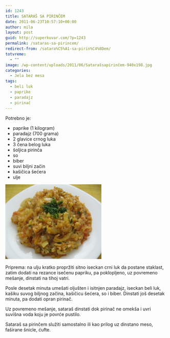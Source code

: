 ```yaml
---
id: 1243
title: SATARAŠ SA PIRINČEM
date: 2011-06-23T10:57:10+00:00
author: mila
layout: post
guid: http://superkuvar.com/?p=1243
permalink: /sataras-sa-pirincem/
redirect-from: /satara%C5%A1-sa-pirin%C4%8Dem/ 
totvreme:
  - ""
image: /wp-content/uploads/2011/06/Satarašsapirinčem-940x198.jpg
categories:
  - Jela bez mesa
tags:
  - beli luk
  - paprike
  - paradajz
  - pirinač
---
```

Potrebno je:

  * paprike (1 kilogram)
  * paradajz (700 grama)
  * 2 glavice crnog luka
  * 3 čena belog luka
  * šoljica pirinča
  * so
  * biber
  * suvi biljni začin
  * kašičica šećera
  * ulje

<img class="alignnone size-medium wp-image-3691" title="Satarašsapirinčem" src="/wp-content/uploads/2011/06/Satara%C5%A1sapirin%C4%8Dem-e1342021960671-300x233.jpg" alt="" width="300" height="233" /> 

Priprema: na ulju kratko propržiti sitno iseckan crni luk da postane staklast, zatim dodati na rezance isečenu papriku, pa poklopljeno, uz povremeno mešanje, dinstati na tihoj vatri.

Posle desetak minuta umešati oljušten i isitnjen paradajz, iseckan beli luk, kašiku suvog biljnog začina, kašičicu šećera, so i biber. Dinstati još desetak minuta, pa dodati opran pirinač.

Uz povremeno mešanje, sataraš dinstati dok pirinač ne omekša i uvri suvišna voda koju je povrće pustilo.

Sataraš sa pirinčem služiti samostalno ili kao prilog uz dinstano meso, faširane šnicle, ćufte.